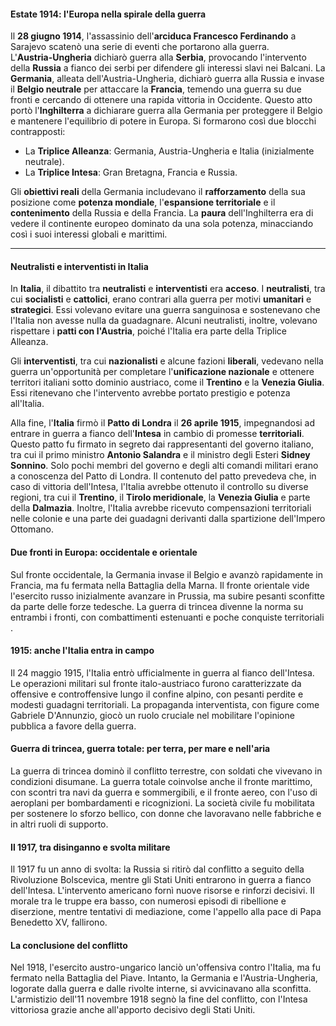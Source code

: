 
#### **Estate 1914: l'Europa nella spirale della guerra**

Il **28 giugno 1914**, l'assassinio dell'**arciduca Francesco Ferdinando** a Sarajevo scatenò una serie di eventi che portarono alla guerra.  
L'**Austria-Ungheria** dichiarò guerra alla **Serbia**, provocando l'intervento della **Russia** a fianco dei serbi per difendere gli interessi slavi nei Balcani. La **Germania**, alleata dell'Austria-Ungheria, dichiarò guerra alla Russia e invase il **Belgio neutrale** per attaccare la **Francia**, temendo una guerra su due fronti e cercando di ottenere una rapida vittoria in Occidente. Questo atto portò l'**Inghilterra** a dichiarare guerra alla Germania per proteggere il Belgio e mantenere l'equilibrio di potere in Europa. Si formarono così due blocchi contrapposti:

- La **Triplice Alleanza**: Germania, Austria-Ungheria e Italia (inizialmente neutrale).
- La **Triplice Intesa**: Gran Bretagna, Francia e Russia.

Gli **obiettivi reali** della Germania includevano il **rafforzamento** della sua posizione come **potenza mondiale**, l'**espansione territoriale** e il **contenimento** della Russia e della Francia. La **paura** dell'Inghilterra era di vedere il continente europeo dominato da una sola potenza, minacciando così i suoi interessi globali e marittimi.

---

#### **Neutralisti e interventisti in Italia**

In **Italia**, il dibattito tra **neutralisti** e **interventisti** era **acceso**. I **neutralisti**, tra cui **socialisti** e **cattolici**, erano contrari alla guerra per motivi **umanitari** e **strategici**. Essi volevano evitare una guerra sanguinosa e sostenevano che l'Italia non avesse nulla da guadagnare. Alcuni neutralisti, inoltre, volevano rispettare i **patti con l'Austria**, poiché l'Italia era parte della Triplice Alleanza.

Gli **interventisti**, tra cui **nazionalisti** e alcune fazioni **liberali**, vedevano nella guerra un'opportunità per completare l'**unificazione nazionale** e ottenere territori italiani sotto dominio austriaco, come il **Trentino** e la **Venezia Giulia**. Essi ritenevano che l'intervento avrebbe portato prestigio e potenza all'Italia.

Alla fine, l'**Italia** firmò il **Patto di Londra** il **26 aprile 1915**, impegnandosi ad entrare in guerra a fianco dell'**Intesa** in cambio di promesse **territoriali**. Questo patto fu firmato in segreto dai rappresentanti del governo italiano, tra cui il primo ministro **Antonio Salandra** e il ministro degli Esteri **Sidney Sonnino**. Solo pochi membri del governo e degli alti comandi militari erano a conoscenza del Patto di Londra. Il contenuto del patto prevedeva che, in caso di vittoria dell'Intesa, l'Italia avrebbe ottenuto il controllo su diverse regioni, tra cui il **Trentino**, il **Tirolo meridionale**, la **Venezia Giulia** e parte della **Dalmazia**. Inoltre, l'Italia avrebbe ricevuto compensazioni territoriali nelle colonie e una parte dei guadagni derivanti dalla spartizione dell'Impero Ottomano.

#### Due fronti in Europa: occidentale e orientale

Sul fronte occidentale, la Germania invase il Belgio e avanzò rapidamente in Francia, ma fu fermata nella Battaglia della Marna. Il fronte orientale vide l'esercito russo inizialmente avanzare in Prussia, ma subire pesanti sconfitte da parte delle forze tedesche. La guerra di trincea divenne la norma su entrambi i fronti, con combattimenti estenuanti e poche conquiste territoriali​​.

#### 1915: anche l'Italia entra in campo

Il 24 maggio 1915, l'Italia entrò ufficialmente in guerra al fianco dell'Intesa. Le operazioni militari sul fronte italo-austriaco furono caratterizzate da offensive e controffensive lungo il confine alpino, con pesanti perdite e modesti guadagni territoriali. La propaganda interventista, con figure come Gabriele D'Annunzio, giocò un ruolo cruciale nel mobilitare l'opinione pubblica a favore della guerra​​.

#### Guerra di trincea, guerra totale: per terra, per mare e nell'aria

La guerra di trincea dominò il conflitto terrestre, con soldati che vivevano in condizioni disumane. La guerra totale coinvolse anche il fronte marittimo, con scontri tra navi da guerra e sommergibili, e il fronte aereo, con l'uso di aeroplani per bombardamenti e ricognizioni. La società civile fu mobilitata per sostenere lo sforzo bellico, con donne che lavoravano nelle fabbriche e in altri ruoli di supporto​​.

#### Il 1917, tra disinganno e svolta militare

Il 1917 fu un anno di svolta: la Russia si ritirò dal conflitto a seguito della Rivoluzione Bolscevica, mentre gli Stati Uniti entrarono in guerra a fianco dell'Intesa. L'intervento americano fornì nuove risorse e rinforzi decisivi. Il morale tra le truppe era basso, con numerosi episodi di ribellione e diserzione, mentre tentativi di mediazione, come l'appello alla pace di Papa Benedetto XV, fallirono​​.

#### La conclusione del conflitto

Nel 1918, l'esercito austro-ungarico lanciò un'offensiva contro l'Italia, ma fu fermato nella Battaglia del Piave. Intanto, la Germania e l'Austria-Ungheria, logorate dalla guerra e dalle rivolte interne, si avvicinavano alla sconfitta. L'armistizio dell'11 novembre 1918 segnò la fine del conflitto, con l'Intesa vittoriosa grazie anche all'apporto decisivo degli Stati Uniti​​.